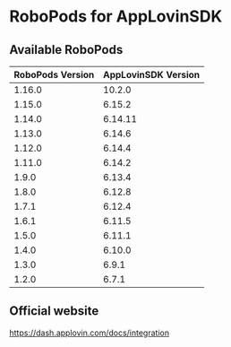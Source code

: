 # RoboPods for AppLovinSDK

## Available RoboPods

| RoboPods Version  | AppLovinSDK Version  |
|-------------------|-------------------|
| 1.16.0            | 10.2.0            |
| 1.15.0            | 6.15.2            |
| 1.14.0            | 6.14.11           |
| 1.13.0            | 6.14.6            |
| 1.12.0            | 6.14.4            |
| 1.11.0            | 6.14.2            |
| 1.9.0             | 6.13.4            |
| 1.8.0             | 6.12.8            |
| 1.7.1             | 6.12.4            |
| 1.6.1             | 6.11.5            |
| 1.5.0             | 6.11.1            |
| 1.4.0             | 6.10.0            |
| 1.3.0             | 6.9.1             |
| 1.2.0             | 6.7.1             |

## Official website
https://dash.applovin.com/docs/integration
